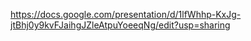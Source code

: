 <https://docs.google.com/presentation/d/1lfWhhp-KxJg-jtBhj0y9kvFJaihgJZleAtpuYoeeqNg/edit?usp=sharing>
